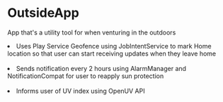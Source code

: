 # OutsideApp
App that's a utility tool for when venturing in the outdoors

<li> Uses Play Service Geofence using JobIntentService to mark Home location so that user can start receiving updates when they leave home</li>
<br>
<li> Sends notification every 2 hours using AlarmManager and NotificationCompat for user to reapply sun protection</li>
<br>
<li> Informs user of UV index using OpenUV API </li>
